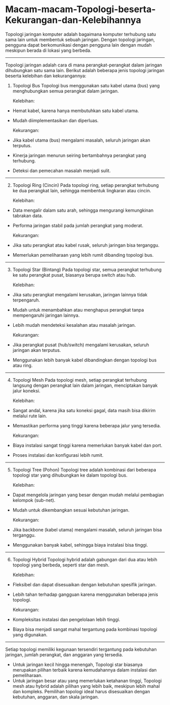 # Macam-macam-Topologi-beserta-Kekurangan-dan-Kelebihannya
Topologi jaringan komputer adalah bagaimana komputer terhubung satu sama lain untuk membentuk sebuah jaringan. Dengan topologi jaringan, pengguna dapat berkomunikasi dengan pengguna lain dengan mudah meskipun berada di lokasi yang berbeda.
___
Topologi jaringan adalah cara di mana perangkat-perangkat dalam jaringan dihubungkan satu sama lain. Berikut adalah beberapa jenis topologi jaringan beserta kelebihan dan kekurangannya:

1. Topologi Bus
Topologi bus menggunakan satu kabel utama (bus) yang menghubungkan semua perangkat dalam jaringan.

    Kelebihan:
- Hemat kabel, karena hanya membutuhkan satu kabel utama.
- Mudah diimplementasikan dan diperluas.

    Kekurangan:
- Jika kabel utama (bus) mengalami masalah, seluruh jaringan akan terputus.
- Kinerja jaringan menurun seiring bertambahnya perangkat yang terhubung.
- Deteksi dan pemecahan masalah menjadi sulit.
  
___
2. Topologi Ring (Cincin)
Pada topologi ring, setiap perangkat terhubung ke dua perangkat lain, sehingga membentuk lingkaran atau cincin.

     Kelebihan:
- Data mengalir dalam satu arah, sehingga mengurangi kemungkinan tabrakan data.
- Performa jaringan stabil pada jumlah perangkat yang moderat.

     Kekurangan:
- Jika satu perangkat atau kabel rusak, seluruh jaringan bisa terganggu.
- Memerlukan pemeliharaan yang lebih rumit dibanding topologi bus.

---
3. Topologi Star (Bintang)
Pada topologi star, semua perangkat terhubung ke satu perangkat pusat, biasanya berupa switch atau hub.

     Kelebihan:
- Jika satu perangkat mengalami kerusakan, jaringan lainnya tidak terpengaruh.
- Mudah untuk menambahkan atau menghapus perangkat tanpa mempengaruhi jaringan lainnya.
- Lebih mudah mendeteksi kesalahan atau masalah jaringan.

  Kekurangan:
- Jika perangkat pusat (hub/switch) mengalami kerusakan, seluruh jaringan akan terputus.
- Menggunakan lebih banyak kabel dibandingkan dengan topologi bus atau ring.

___
4. Topologi Mesh
Pada topologi mesh, setiap perangkat terhubung langsung dengan perangkat lain dalam jaringan, menciptakan banyak jalur koneksi.

     Kelebihan:
- Sangat andal, karena jika satu koneksi gagal, data masih bisa dikirim melalui rute lain.
- Memastikan performa yang tinggi karena beberapa jalur yang tersedia.

     Kekurangan:
- Biaya instalasi sangat tinggi karena memerlukan banyak kabel dan port.
- Proses instalasi dan konfigurasi lebih rumit.

___
5. Topologi Tree (Pohon)
Topologi tree adalah kombinasi dari beberapa topologi star yang dihubungkan ke dalam topologi bus.

     Kelebihan:
- Dapat mengelola jaringan yang besar dengan mudah melalui pembagian kelompok (sub-net).
- Mudah untuk dikembangkan sesuai kebutuhan jaringan.

     Kekurangan:
- Jika backbone (kabel utama) mengalami masalah, seluruh jaringan bisa terganggu.
- Menggunakan banyak kabel, sehingga biaya instalasi bisa tinggi.

___
6. Topologi Hybrid
Topologi hybrid adalah gabungan dari dua atau lebih topologi yang berbeda, seperti star dan mesh.

     Kelebihan:
- Fleksibel dan dapat disesuaikan dengan kebutuhan spesifik jaringan.
- Lebih tahan terhadap gangguan karena menggunakan beberapa jenis topologi.

     Kekurangan:
- Kompleksitas instalasi dan pengelolaan lebih tinggi.
- Biaya bisa menjadi sangat mahal tergantung pada kombinasi topologi yang digunakan.
  
___
Setiap topologi memiliki kegunaan tersendiri tergantung pada kebutuhan jaringan, jumlah perangkat, dan anggaran yang tersedia.

- Untuk jaringan kecil hingga menengah, Topologi star biasanya merupakan pilihan terbaik karena kemudahannya dalam instalasi dan pemeliharaan.
- Untuk jaringan besar atau yang memerlukan ketahanan tinggi, Topologi mesh atau hybrid adalah pilihan yang lebih baik, meskipun lebih mahal dan kompleks.
Pemilihan topologi ideal harus disesuaikan dengan kebutuhan, anggaran, dan skala jaringan.
